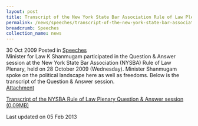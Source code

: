```yaml
---
layout: post
title: Transcript of the New York State Bar Association Rule of Law Plenary - Question & Answer session
permalink: /news/speeches/transcript-of-the-new-york-state-bar-association-rule-of-law-plenary-question-answer-session
breadcrumb: Speeches
collection_name: news
---
```


30 Oct 2009 Posted in [Speeches](/news/speeches)
<br>
Minister for Law K Shanmugam participated in the Question & Answer session at the New York State Bar Association (NYSBA) Rule of Law Plenary, held on 28 October 2009 (Wednesday). Minister Shanmugam spoke on the political landscape here as well as freedoms. Below is the transcript of the Question & Answer session.
<br>
<u>Attachment</u>


[Transcript of the NYSBA Rule of Law Plenary Question & Answer session (0.09MB)](/files/news/speeches/2009/10/linkclick19a5.pdf)


<p class="right-side-updated">Last updated on 05 Feb 2013</p> 
